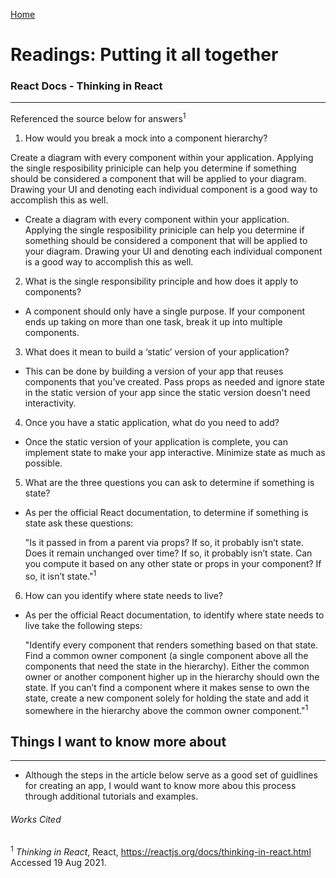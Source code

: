 [Home](README.md)

# Readings: Putting it all together

### React Docs - Thinking in React
---------------

Referenced the source below for answers<sup>1<sup>


1. How would you break a mock into a component hierarchy?

Create a diagram with every component within your application. Applying the single resposibility priniciple can help you determine if something should be considered a component that will be applied to your diagram. Drawing your UI and denoting each individual component is a good way to accomplish this as well.

  
* Create a diagram with every component within your application. Applying the single resposibility priniciple can help you determine if something should be considered a component   that will be applied to your diagram. Drawing your UI and denoting each individual component is a good way to accomplish this as well.


2. What is the single responsibility principle and how does it apply to components?

  
* A component should only have a single purpose. If your component ends up taking on more than one task, break it up into multiple components.

  
3. What does it mean to build a ‘static’ version of your application?

  
* This can be done by building a version of your app that reuses components that you've created. Pass props as needed and ignore state in the static version of your app since the static version doesn't need interactivity.

  
4. Once you have a static application, what do you need to add?

  
* Once the static version of your application is complete, you can implement state to make your app interactive. Minimize state as much as possible.

  
5. What are the three questions you can ask to determine if something is state?

  
* As per the official React documentation, to determine if something is state ask these questions:

  
  "Is it passed in from a parent via props? If so, it probably isn’t state.
  Does it remain unchanged over time? If so, it probably isn’t state.
  Can you compute it based on any other state or props in your component? If so, it isn’t state."<sup>1<sup>



6. How can you identify where state needs to live?

* As per the official React documentation, to identify where state needs to live take the following steps:

  "Identify every component that renders something based on that state.
  Find a common owner component (a single component above all the components that need the state in the hierarchy).
  Either the common owner or another component higher up in the hierarchy should own the state.
  If you can’t find a component where it makes sense to own the state, create a new component solely for holding the state and add it somewhere in the hierarchy above the common   owner component."<sup>1<sup>


## Things I want to know more about
---------------
* Although the steps in the article below serve as a good set of guidlines for creating an app, I would want to know more abou this process through additional tutorials and examples.

###### Works Cited
<sup>1</sup> _Thinking in React_, React, https://reactjs.org/docs/thinking-in-react.html Accessed 19 Aug 2021.
